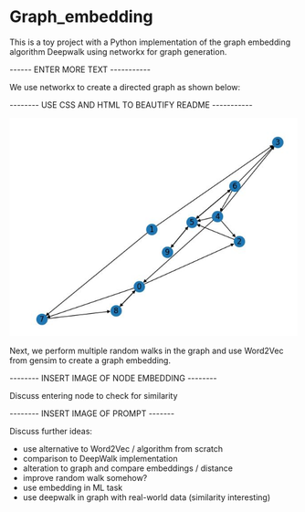 # Graph_embedding


This is a toy project with a Python implementation of the graph embedding algorithm Deepwalk using networkx for graph generation.

------ ENTER MORE TEXT -----------

We use networkx to create a directed graph as shown below:

-------- USE CSS AND HTML TO BEAUTIFY README -----------

![Example of directed graph](./directed_graph.JPG)

Next, we perform multiple random walks in the graph and use Word2Vec from gensim to create a graph embedding.

-------- INSERT IMAGE OF NODE EMBEDDING --------

Discuss entering node to check for similarity

-------- INSERT IMAGE OF PROMPT -------

Discuss further ideas:

- use alternative to Word2Vec / algorithm from scratch
- comparison to DeepWalk implementation
- alteration to graph and compare embeddings / distance
- improve random walk somehow?
- use embedding in ML task
- use deepwalk in graph with real-world data (similarity interesting)
